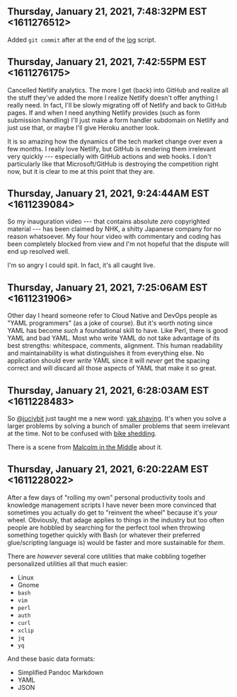 ## Thursday, January 21, 2021, 7:48:32PM EST <1611276512>

Added `git commit` after at the end of the
[log](https://gitlab.com/rwxrob/dotfiles/-/blob/master/scripts/log)
script.

## Thursday, January 21, 2021, 7:42:55PM EST <1611276175>

Cancelled Netlify analytics. The more I get (back) into GitHub and
realize all the stuff they've added the more I realize Netlify doesn't
offer anything I really need. In fact, I'll be slowly migrating off of
Netlify and back to GitHub pages. If and when I need anything Netlify
provides (such as form submission handling) I'll just make a form
handler subdomain on Netlify and just use that, or maybe I'll give
Heroku another look.

It is so amazing how the dynamics of the tech market change over even a
few months. I really love Netlify, but GitHub is rendering them
irrelevant very quickly --- especially with GitHub actions and web
hooks. I don't particularly like that Microsoft/GitHub is destroying the
competition right now, but it is clear to me at this point that they are.

## Thursday, January 21, 2021, 9:24:44AM EST <1611239084>

So my inauguration video --- that contains absolute *zero* copyrighted
material --- has been claimed by NHK, a shitty Japanese company for no
reason whatsoever. My four hour video with commentary and coding has
been completely blocked from view and I'm not hopeful that the dispute
will end up resolved well.

I'm so angry I could spit. In fact, it's all caught live.

## Thursday, January 21, 2021, 7:25:06AM EST <1611231906>

Other day I heard someone refer to Cloud Native and DevOps people
as "YAML programmers" (as a joke of course). But it's worth noting since
YAML has become *such* a foundational skill to have. Like Perl, there is
good YAML and bad YAML. Most who write YAML do not take advantage of its
best strengths: whitespace, comments, alignment. This human readability
and maintainability is what distinguishes it from everything else. No
application should ever *write* YAML since it will *never* get the
spacing correct and will discard all those aspects of YAML that make it
so great.

## Thursday, January 21, 2021, 6:28:03AM EST <1611228483>

So [\@juciybit](https://twitch.tv/juciybit) just taught me a new word:
[yak shaving](https://duck.com/lite?kd=-1&kp=-1&q=yak+shaving). It's when you solve a larger problems by solving a
bunch of smaller problems that seem irrelevant at the time. Not to be
confused with [bike shedding](https://duck.com/lite?kd=-1&kp=-1&q=bike+shedding).

There is a scene from [Malcolm in the
Middle](https://www.youtube.com/watch?v=AbSehcT19u0) about it.

## Thursday, January 21, 2021, 6:20:22AM EST <1611228022>

After a few days of "rolling my own" personal productivity tools and
knowledge management scripts I have never been more convinced that
sometimes you actually do get to "reinvent the wheel" because it's
*your* wheel. Obviously, that adage applies to things in the industry
but too often people are hobbled by searching for the perfect tool when
throwing something together quickly with Bash (or whatever their
preferred glue/scripting language is) would be faster and more
sustainable for *them*.

There are *however* several core utilities that make cobbling together
personalized utilities all that much easier:

* Linux 
* Gnome
* `bash`
* `vim`
* `perl`
* `auth`
* `curl`
* `xclip` 
* `jq`
* `yq` 

And these basic data formats:

* Simplified Pandoc Markdown
* YAML
* JSON


